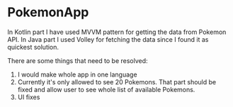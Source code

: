 # PokemonApp

In Kotlin part I have used MVVM pattern for getting the data from Pokemon API. In Java part I used Volley for fetching the data since I found it as quickest solution.

There are some things that need to be resolved:
1. I would make whole app in one language
2. Currently it's only allowed to see 20 Pokemons. That part should be fixed and allow user to see whole list of available Pokemons.
3. UI fixes